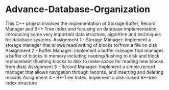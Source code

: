 # Advance-Database-Organization
This C++ project involves the implementation of Storage Buffer, Record Manager and B++ Tree Index and focusing on database implementation, introducing some very important data structure, algorithm and techniques for database systems.
Assignment 1 - Storage Manager: Implement a storage manager that allows read/writing of blocks to/from a file on disk
Assignment 2 - Buffer Manager: Implement a buffer manager that manages a buffer of blocks in memory including reading/flushing to disk and block replacement (flushing blocks to disk to make space for reading new blocks from disk)
Assignment 3 - Record Manager: Implement a simple record manager that allows navigation through records, and inserting and deleting records
Assignment 4 - B+-Tree Index: Implement a disk-based B+-tree index structure
